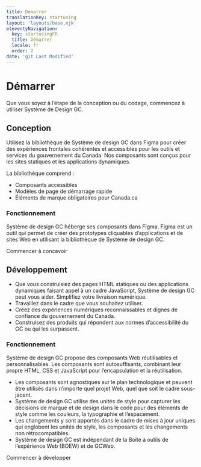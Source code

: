 ```yaml
---
title: Démarrer
translationKey: startusing
layout: 'layouts/base.njk'
eleventyNavigation:
  key: startusingFR
  title: Démarrer
  locale: fr
  order: 2
date: 'git Last Modified'
---
```


# Démarrer

Que vous soyez à l’étape de la conception ou du codage, commencez à utiliser Système de Design GC.

<gcds-grid class="mb-300" tag="ul" columns="1fr" columns-tablet="1fr 1fr" columns-desktop="1fr 1fr">
  <gcds-card
    card-title="Conception"
    href="#conception"
    description="Apprenez à concevoir des expériences du GC cohérentes en utilisant la bibliothèque d’éléments de conception dans Figma."
    img-src="/images/common/start-to-use/banner-design.svg"
    img-alt=""
    role="listitem"
  /></gcds-card>
  <gcds-card
    card-title="Développement"
    href="#developpement"
    description="Apprenez à prototyper et à développer des expériences accessibles du GC en code."
    img-src="/images/common/start-to-use/banner-develop.svg"
    img-alt=""
    role="listitem"
  ></gcds-card>
</gcds-grid>

## Conception

Utilisez la bibliothèque de Système de design GC dans Figma pour créer des expériences frontales cohérentes et accessibles pour les outils et services du gouvernement du Canada. Nos composants sont conçus pour les sites statiques et les applications dynamiques.

La bibliothèque comprend :

- Composants accessibles
- Modèles de page de démarrage rapide
- Éléments de marque obligatoires pour Canada.ca

### Fonctionnement

Système de design GC héberge ses composants dans Figma. Figma est un outil qui permet de créer des prototypes cliquables d’applications et de sites Web en utilisant la bibliothèque de Système de design GC.

<gcds-button button-role="secondary" type="link" href="{{ links.startToUseDesign }}">
  Commencer à concevoir
</gcds-button>

## Développement

- Que vous construisiez des pages HTML statiques ou des applications dynamiques faisant appel à un cadre JavaScript, Système de design GC peut vous aider. Simplifiez votre livraison numérique.
- Travaillez dans le cadre que vous souhaitez utiliser.
- Créez des expériences numériques reconnaissables et dignes de confiance du gouvernement du Canada.
- Construisez des produits qui <gcds-link href="{{links.accessibility}}">répondent aux normes d’accessibilité du GC ou qui les surpassent</gcds-link>.

### Fonctionnement

Système de design GC propose des composants Web réutilisables et personnalisables. Les composants sont autosuffisants, combinant leur propre HTML, CSS et JavaScript pour l’encapsulation et la réutilisation.

- Les composants sont agnostiques sur le plan technologique et peuvent être utilisés dans n’importe quel projet Web, quel que soit le cadre sous-jacent.
- Système de design GC utilise des <gcds-link href="{{links.designTokens}}">unités de style</gcds-link> pour capturer les décisions de marque et de design dans le code pour des éléments de style comme les couleurs, la typographie et l’espacement.
- Les changements y sont apportés dans le cadre de mises à jour uniques qui englobent les unités de style, les composants et les changements non rétrocompatibles.
- Système de design GC est indépendant de la Boîte à outils de l’expérience Web (BOEW) et de GCWeb.

<gcds-button button-role="secondary" type="link" href="{{ links.startToUseDevelop }}">
  Commencer à développer
</gcds-button>
